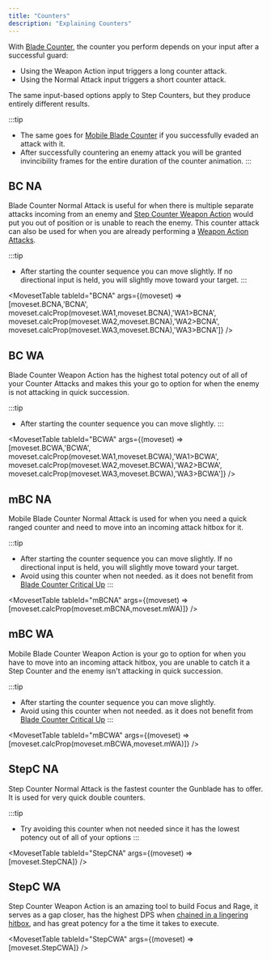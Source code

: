 ```yaml
---
title: "Counters"
description: "Explaining Counters"
---
```


With [Blade Counter](/skill-tree/skills#blade-counter), the counter you perform depends on your input after a successful guard:
* Using the Weapon Action input triggers a long counter attack.
* Using the Normal Attack input triggers a short counter attack.

The same input-based options apply to Step Counters, but they produce entirely different results.

:::tip
* The same goes for [Mobile Blade Counter](/skill-tree/skills#mobile-blade-counter) if you successfully evaded an attack with it.
* After successfully countering an enemy attack you will be granted invincibility frames for the entire duration of the counter animation.
:::

## BC NA
Blade Counter Normal Attack is useful for when there is multiple separate attacks incoming from an enemy and [Step Counter Weapon Action](/moveset/counters#stepc-wa) would put you out of position or is unable to reach the enemy. This counter attack can also be used for when you are already performing a [Weapon Action Attacks](/moveset/weapon-action#wa123). 

:::tip
* After starting the counter sequence you can move slightly. If no directional input is held, you will slightly move toward your target.
:::

<VideoPlayer src="/vid/BCNA.mp4" />

<MovesetTable tableId="BCNA" args={(moveset) => [moveset.BCNA,'BCNA', moveset.calcProp(moveset.WA1,moveset.BCNA),'WA1>BCNA', moveset.calcProp(moveset.WA2,moveset.BCNA),'WA2>BCNA', moveset.calcProp(moveset.WA3,moveset.BCNA),'WA3>BCNA']} />

## BC WA
Blade Counter Weapon Action has the highest total potency out of all of your Counter Attacks and makes this your go to option for when the enemy is not attacking in quick succession.

:::tip
* After starting the counter sequence you can move slightly.
:::

<VideoPlayer src="/vid/BCWA.mp4" />

<MovesetTable tableId="BCWA" args={(moveset) => [moveset.BCWA,'BCWA', moveset.calcProp(moveset.WA1,moveset.BCWA),'WA1>BCWA', moveset.calcProp(moveset.WA2,moveset.BCWA),'WA2>BCWA', moveset.calcProp(moveset.WA3,moveset.BCWA),'WA3>BCWA']} />

## mBC NA
Mobile Blade Counter Normal Attack is used for when you need a quick ranged counter and need to move into an incoming attack hitbox for it.

:::tip
* After starting the counter sequence you can move slightly. If no directional input is held, you will slightly move toward your target. 
* Avoid using this counter when not needed. as it does not benefit from [Blade Counter Critical Up](/skill-tree/skills#blade-counter-critical-up)
:::

<VideoPlayer src="/vid/mBCNA.mp4" />

<MovesetTable tableId="mBCNA" args={(moveset) => [moveset.calcProp(moveset.mBCNA,moveset.mWA)]} />

## mBC WA
Mobile Blade Counter Weapon Action is your go to option for when you have to move into an incoming attack hitbox, you are unable to catch it a Step Counter and the enemy isn't attacking in quick succession.

:::tip
* After starting the counter sequence you can move slightly.
* Avoid using this counter when not needed. as it does not benefit from [Blade Counter Critical Up](/skill-tree/skills#blade-counter-critical-up)
:::

<VideoPlayer src="/vid/mBCWA.mp4" />

<MovesetTable tableId="mBCWA" args={(moveset) => [moveset.calcProp(moveset.mBCWA,moveset.mWA)]} />

## StepC NA
Step Counter Normal Attack is the fastest counter the Gunblade has to offer. It is used for very quick double counters.

:::tip
* Try avoiding this counter when not needed since it has the lowest potency out of all of your options
:::

<VideoPlayer src="/vid/StepCNA.mp4" />

<MovesetTable tableId="StepCNA" args={(moveset) => [moveset.StepCNA]} />

## StepC WA
Step Counter Weapon Action is an amazing tool to build Focus and Rage, it serves as a gap closer, has the highest DPS when [chained in a lingering hitbox](/moveset/animation-canceling#stepc-wachain), and has great potency for a the time it takes to execute.

<VideoPlayer src="/vid/StepCWA.mp4" />

<MovesetTable tableId="StepCWA" args={(moveset) => [moveset.StepCWA]} />